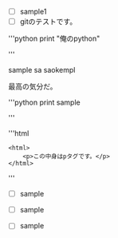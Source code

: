 - [ ] sample1
- [ ] gitのテストです。

'''python
	print "俺のpython"

'''


sample sa
saokempl 

最高の気分だ。

'''python
	print sample

'''

'''html

	<html>
		<p>この中身はpタグです。</p>
	</html>

'''


-[ ] sample

- [ ] sample

-[ ] sample


